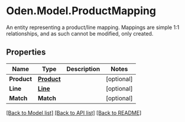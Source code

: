 # Oden.Model.ProductMapping
An entity representing a product/line mapping. Mappings are simple 1:1 relationships, and as such cannot be modified, only created. 

## Properties

Name | Type | Description | Notes
------------ | ------------- | ------------- | -------------
**Product** | [**Product**](Product.md) |  | [optional] 
**Line** | [**Line**](Line.md) |  | [optional] 
**Match** | **Match** |  | [optional] 

[[Back to Model list]](../README.md#documentation-for-models) [[Back to API list]](../README.md#documentation-for-api-endpoints) [[Back to README]](../README.md)

